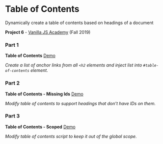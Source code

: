 # Table of Contents
Dynamically create a table of contents based on headings of a document

**Project 6** - [Vanilla JS Academy](https://vanillajsacademy.com/) (Fall 2019)


### Part 1
**Table of Contents**  [Demo](https://letioneill.github.io/table-of-contents/01-table-of-contents.html)

*Create a list of anchor links from all `<h2` elements and inject list into `#table-of-contents` element.*

### Part 2

**Table of Contents - Missing Ids**  [Demo](https://letioneill.github.io/table-of-contents/02-table-of-contents-missing-ids.html)

*Modify table of contents to support headings that don’t have IDs on them.*

### Part 3
**Table of Contents - Scoped**  [Demo](https://letioneill.github.io/table-of-contents/03-table-of-contents-iffe.html)

*Modify table of contents script to keep it out of the global scope.*
